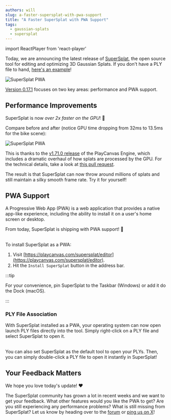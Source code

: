 ```yaml
---
authors: will
slug: a-faster-supersplat-with-pwa-support
title: "A Faster SuperSplat with PWA Support"
tags:
  - gaussian-splats
  - supersplat
---
```


import ReactPlayer from 'react-player'

Today, we are announcing the latest release of [SuperSplat](https://playcanvas.com/supersplat/editor), the open source tool for editing and optimizing 3D Gaussian Splats. If you don't have a PLY file to hand, [here's an example](https://playcanvas.com/supersplat/editor?load=https://raw.githubusercontent.com/playcanvas/engine/main/examples/assets/splats/biker.ply)!

![SuperSplat PWA](/img/supersplat-pwa-sculpture.png)

<!-- truncate -->

[Version 0.17.1](https://github.com/playcanvas/supersplat/releases/tag/v1.17.1) focuses on two key areas: performance and PWA support.

## Performance Improvements

SuperSplat is now *over 2x faster on the GPU*! 🏃

Compare before and after (notice GPU time dropping from 32ms to 13.5ms for the bike scene):

![SuperSplat PWA](/img/engine-splat-performance.webp)

This is thanks to the [v1.71.0 release](https://github.com/playcanvas/engine/releases/tag/v1.71.0) of the PlayCanvas Engine, which includes a dramatic overhaul of how splats are processed by the GPU. For the technical details, take a look at [this pull request](https://github.com/playcanvas/engine/pull/6357).

The result is that SuperSplat can now throw around millions of splats and still maintain a silky smooth frame rate. Try it for yourself!

## PWA Support

A Progressive Web App (PWA) is a web application that provides a native app-like experience, including the ability to install it on a user's home screen or desktop.

From today, SuperSplat is shipping with PWA support! 🎉

<ReactPlayer width="100%" height="auto" playing={true} muted={true} loop={true} controls src="/img/supersplat-pwa-install.mp4" />

<br />
To install SuperSplat as a PWA:

1. Visit [https://playcanvas.com/supersplat/editor](https://playcanvas.com/supersplat/editor).
2. Hit the `Install SuperSplat` button in the address bar.

:::tip

For your convenience, pin SuperSplat to the Taskbar (Windows) or add it do the Dock (macOS).

:::

### PLY File Association

With SuperSplat installed as a PWA, your operating system can now open launch PLY files directly into the tool. Simply right-click on a PLY file and select SuperSplat to open it.

<ReactPlayer width="100%" height="auto" playing={true} muted={true} loop={true} controls src="/img/supersplat-pwa-file-association.mp4" />

<br />
You can also set SuperSplat as the default tool to open your PLYs. Then, you can simply double-click a PLY file to open it instantly in SuperSplat!

## Your Feedback Matters

We hope you love today's update! ❤️

The SuperSplat community has grown a lot in recent weeks and we want to get your feedback. What other features would you like the PWA to get? Are you still experiencing any performance problems? What is still missing from SuperSplat? Let us know by heading over to the [forum](https://forum.playcanvas.com) or [ping us on X](https://x.com/playcanvas)!

